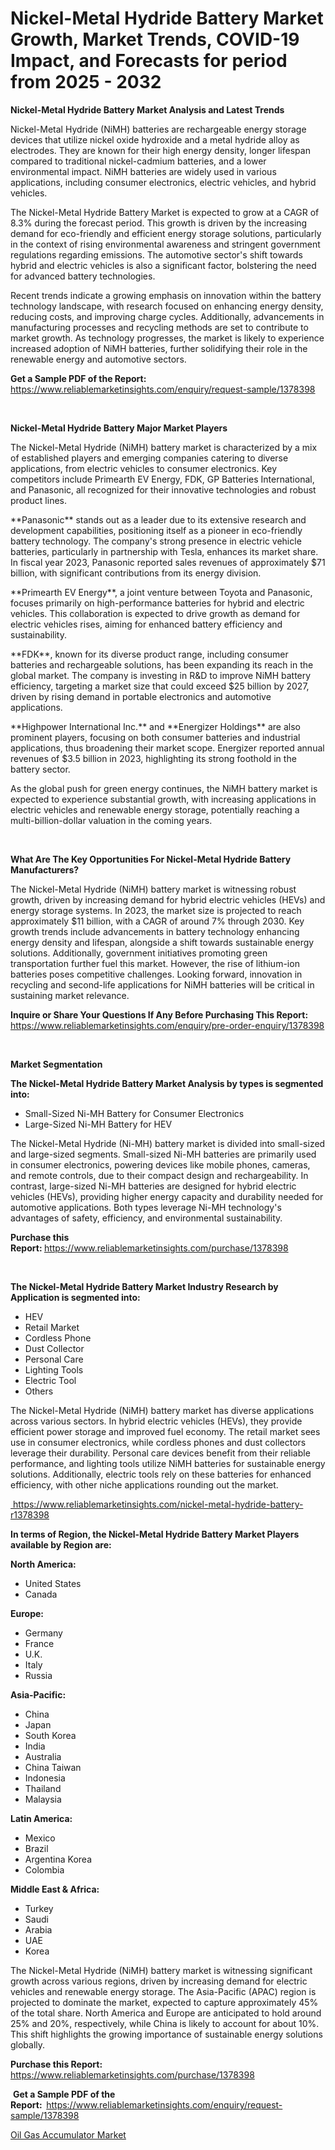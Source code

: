 <p><h1>Nickel-Metal Hydride Battery Market Growth, Market Trends, COVID-19 Impact, and Forecasts for period from 2025 - 2032</h1></p><p><strong>Nickel-Metal Hydride Battery Market Analysis and Latest Trends</strong></p>
<p><p>Nickel-Metal Hydride (NiMH) batteries are rechargeable energy storage devices that utilize nickel oxide hydroxide and a metal hydride alloy as electrodes. They are known for their high energy density, longer lifespan compared to traditional nickel-cadmium batteries, and a lower environmental impact. NiMH batteries are widely used in various applications, including consumer electronics, electric vehicles, and hybrid vehicles.</p><p>The Nickel-Metal Hydride Battery Market is expected to grow at a CAGR of 8.3% during the forecast period. This growth is driven by the increasing demand for eco-friendly and efficient energy storage solutions, particularly in the context of rising environmental awareness and stringent government regulations regarding emissions. The automotive sector's shift towards hybrid and electric vehicles is also a significant factor, bolstering the need for advanced battery technologies.</p><p>Recent trends indicate a growing emphasis on innovation within the battery technology landscape, with research focused on enhancing energy density, reducing costs, and improving charge cycles. Additionally, advancements in manufacturing processes and recycling methods are set to contribute to market growth. As technology progresses, the market is likely to experience increased adoption of NiMH batteries, further solidifying their role in the renewable energy and automotive sectors.</p></p>
<p><strong>Get a Sample PDF of the Report:&nbsp;</strong> <a href="https://www.reliablemarketinsights.com/enquiry/request-sample/1378398?utm_campaign=3206&utm_medium=2&utm_source=Github&utm_content=ia&utm_term=07042025&utm_id=nickel-metal-hydride-battery">https://www.reliablemarketinsights.com/enquiry/request-sample/1378398</a></p>
<p>&nbsp;</p>
<p><strong>Nickel-Metal Hydride Battery Major Market Players</strong></p>
<p><p>The Nickel-Metal Hydride (NiMH) battery market is characterized by a mix of established players and emerging companies catering to diverse applications, from electric vehicles to consumer electronics. Key competitors include Primearth EV Energy, FDK, GP Batteries International, and Panasonic, all recognized for their innovative technologies and robust product lines.</p><p>**Panasonic** stands out as a leader due to its extensive research and development capabilities, positioning itself as a pioneer in eco-friendly battery technology. The company's strong presence in electric vehicle batteries, particularly in partnership with Tesla, enhances its market share. In fiscal year 2023, Panasonic reported sales revenues of approximately $71 billion, with significant contributions from its energy division.</p><p>**Primearth EV Energy**, a joint venture between Toyota and Panasonic, focuses primarily on high-performance batteries for hybrid and electric vehicles. This collaboration is expected to drive growth as demand for electric vehicles rises, aiming for enhanced battery efficiency and sustainability.</p><p>**FDK**, known for its diverse product range, including consumer batteries and rechargeable solutions, has been expanding its reach in the global market. The company is investing in R&D to improve NiMH battery efficiency, targeting a market size that could exceed $25 billion by 2027, driven by rising demand in portable electronics and automotive applications.</p><p>**Highpower International Inc.** and **Energizer Holdings** are also prominent players, focusing on both consumer batteries and industrial applications, thus broadening their market scope. Energizer reported annual revenues of $3.5 billion in 2023, highlighting its strong foothold in the battery sector.</p><p>As the global push for green energy continues, the NiMH battery market is expected to experience substantial growth, with increasing applications in electric vehicles and renewable energy storage, potentially reaching a multi-billion-dollar valuation in the coming years.</p></p>
<p>&nbsp;</p>
<p><strong>What Are The Key Opportunities For Nickel-Metal Hydride Battery Manufacturers?</strong></p>
<p><p>The Nickel-Metal Hydride (NiMH) battery market is witnessing robust growth, driven by increasing demand for hybrid electric vehicles (HEVs) and energy storage systems. In 2023, the market size is projected to reach approximately $11 billion, with a CAGR of around 7% through 2030. Key growth trends include advancements in battery technology enhancing energy density and lifespan, alongside a shift towards sustainable energy solutions. Additionally, government initiatives promoting green transportation further fuel this market. However, the rise of lithium-ion batteries poses competitive challenges. Looking forward, innovation in recycling and second-life applications for NiMH batteries will be critical in sustaining market relevance.</p></p>
<p><strong>Inquire or Share Your Questions If Any Before Purchasing This Report:</strong> <a href="https://www.reliablemarketinsights.com/enquiry/pre-order-enquiry/1378398?utm_campaign=3206&utm_medium=2&utm_source=Github&utm_content=ia&utm_term=07042025&utm_id=nickel-metal-hydride-battery">https://www.reliablemarketinsights.com/enquiry/pre-order-enquiry/1378398</a></p>
<p>&nbsp;</p>
<p><strong>Market Segmentation</strong></p>
<p><strong>The Nickel-Metal Hydride Battery Market Analysis by types is segmented into:</strong></p>
<p><ul><li>Small-Sized Ni-MH Battery for Consumer Electronics</li><li>Large-Sized Ni-MH Battery for HEV</li></ul></p>
<p><p>The Nickel-Metal Hydride (Ni-MH) battery market is divided into small-sized and large-sized segments. Small-sized Ni-MH batteries are primarily used in consumer electronics, powering devices like mobile phones, cameras, and remote controls, due to their compact design and rechargeability. In contrast, large-sized Ni-MH batteries are designed for hybrid electric vehicles (HEVs), providing higher energy capacity and durability needed for automotive applications. Both types leverage Ni-MH technology's advantages of safety, efficiency, and environmental sustainability.</p></p>
<p><strong>Purchase this Report:&nbsp;</strong><a href="https://www.reliablemarketinsights.com/purchase/1378398?utm_campaign=3206&utm_medium=2&utm_source=Github&utm_content=ia&utm_term=07042025&utm_id=nickel-metal-hydride-battery">https://www.reliablemarketinsights.com/purchase/1378398</a></p>
<p>&nbsp;</p>
<p><strong>The Nickel-Metal Hydride Battery Market Industry Research by Application is segmented into:</strong></p>
<p><ul><li>HEV</li><li>Retail Market</li><li>Cordless Phone</li><li>Dust Collector</li><li>Personal Care</li><li>Lighting Tools</li><li>Electric Tool</li><li>Others</li></ul></p>
<p><p>The Nickel-Metal Hydride (NiMH) battery market has diverse applications across various sectors. In hybrid electric vehicles (HEVs), they provide efficient power storage and improved fuel economy. The retail market sees use in consumer electronics, while cordless phones and dust collectors leverage their durability. Personal care devices benefit from their reliable performance, and lighting tools utilize NiMH batteries for sustainable energy solutions. Additionally, electric tools rely on these batteries for enhanced efficiency, with other niche applications rounding out the market.</p></p>
<p><a href="https://www.reliablemarketinsights.com/nickel-metal-hydride-battery-r1378398?utm_campaign=3206&utm_medium=2&utm_source=Github&utm_content=ia&utm_term=07042025&utm_id=nickel-metal-hydride-battery">&nbsp;https://www.reliablemarketinsights.com/nickel-metal-hydride-battery-r1378398</a></p>
<p><strong>In terms of Region, the Nickel-Metal Hydride Battery Market Players available by Region are:</strong></p>
<p>
    <p> <strong> North America: </strong>
        <ul>
            <li>United States</li>
            <li>Canada</li>
        </ul>
        </p> 
    <p> <strong> Europe: </strong>
        <ul>
            <li>Germany</li>
            <li>France</li>
            <li>U.K.</li>
            <li>Italy</li>
            <li>Russia</li>
        </ul>
        </p> 
    <p> <strong> Asia-Pacific: </strong>
        <ul>
            <li>China</li>
            <li>Japan</li>
            <li>South Korea</li>
            <li>India</li>
            <li>Australia</li>
            <li>China Taiwan</li>
            <li>Indonesia</li>
            <li>Thailand</li>
            <li>Malaysia</li>
        </ul>
        </p> 
    <p> <strong> Latin America: </strong>
        <ul>
            <li>Mexico</li>
            <li>Brazil</li>
            <li>Argentina Korea</li>
            <li>Colombia</li>
        </ul>
        </p> 
    <p> <strong> Middle East & Africa: </strong>
        <ul>
            <li>Turkey</li>
            <li>Saudi</li>
            <li>Arabia</li>
            <li>UAE</li>
            <li>Korea</li>
        </ul>
    </p>
    </p>
<p><p>The Nickel-Metal Hydride (NiMH) battery market is witnessing significant growth across various regions, driven by increasing demand for electric vehicles and renewable energy storage. The Asia-Pacific (APAC) region is projected to dominate the market, expected to capture approximately 45% of the total share. North America and Europe are anticipated to hold around 25% and 20%, respectively, while China is likely to account for about 10%. This shift highlights the growing importance of sustainable energy solutions globally.</p></p>
<p><strong>Purchase this Report: </strong><a href="https://www.reliablemarketinsights.com/purchase/1378398?utm_campaign=3206&utm_medium=2&utm_source=Github&utm_content=ia&utm_term=07042025&utm_id=nickel-metal-hydride-battery">https://www.reliablemarketinsights.com/purchase/1378398</a></p>
<p>&nbsp;<strong>Get a Sample PDF of the Report:&nbsp;&nbsp;</strong><a href="https://www.reliablemarketinsights.com/enquiry/request-sample/1378398?utm_campaign=3206&utm_medium=2&utm_source=Github&utm_content=ia&utm_term=07042025&utm_id=nickel-metal-hydride-battery">https://www.reliablemarketinsights.com/enquiry/request-sample/1378398</a></p>
<p><strong></strong></p>
<p><p><a href="https://github.com/nacrehuipie/Market-Research-Report-List-1/blob/main/oil-gas-accumulator-market.md?utm_campaign=3206&utm_medium=2&utm_source=Github&utm_content=ia&utm_term=07042025&utm_id=nickel-metal-hydride-battery">Oil Gas Accumulator Market</a></p></p>